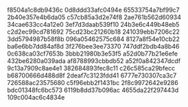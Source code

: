 f8504a1c8db9436c
0d8ddd33afc0494e
65533754a7bf99c7
2b40e357e4b6da05
c57cb85a3d2e74f8
2ae761b562d60934
34cae633cc4a12e0
3ef7d3daab539f10
24b3e6c449b48eb5
c2d2ec99cd781692
75cd23bc21260b18
241039ebb7206c22
3dd5794987b58f8b
096a05462575c684
8127a8f54e10cb22
ba6e6bb7dd84af8d
3f276bee3ee73370
747ddf2bdb4a8b46
0c638ca03cf7653b
3bbb21980b3e53f5
a52d0b77b21e6efe
432be6280a039ada
af8788993cbbdb52
a52f0a842347dcdf
9c13a7909c8ae4e1
382684893fec8c11
c26c585ca29bfecc
b68700666d488d8f
2deaf7c3123fdd41
6777e730307ca3c7
726588ac23575680
c5f96ebb2f1431bc
2f8c9972642e9286
bdc01348fc6bc573
6119b8dd37b096ac
4655da22f297443d
109c004ac6c4834e
